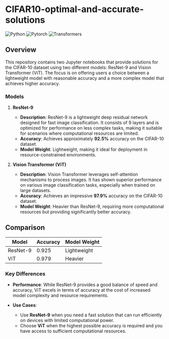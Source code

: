 # CIFAR10-optimal-and-accurate-solutions
![Python](https://img.shields.io/badge/python-v3.6+-blue.svg)
![Pytorch](https://img.shields.io/badge/PyTorch-orange)
![Transformers](https://img.shields.io/badge/Transformers-yellow)

## Overview

This repository contains two Jupyter notebooks that provide solutions for the CIFAR-10 dataset using two different models: ResNet-9 and Vision Transformer (ViT). The focus is on offering users a choice between a lightweight model with reasonable accuracy and a more complex model that achieves higher accuracy.

### Models

1. **ResNet-9**
   - **Description**: ResNet-9 is a lightweight deep residual network designed for fast image classification. It consists of 9 layers and is optimized for performance on less complex tasks, making it suitable for scenarios where computational resources are limited.
   - **Accuracy**: Achieves approximately **92.5%** accuracy on the CIFAR-10 dataset.
   - **Model Weight**: Lightweight, making it ideal for deployment in resource-constrained environments.

2. **Vision Transformer (ViT)**
   - **Description**: Vision Transformer leverages self-attention mechanisms to process images. It has shown superior performance on various image classification tasks, especially when trained on large datasets.
   - **Accuracy**: Achieves an impressive **97.9%** accuracy on the CIFAR-10 dataset.
   - **Model Weight**: Heavier than ResNet-9, requiring more computational resources but providing significantly better accuracy.

## Comparison

| Model       | Accuracy | Model Weight       |
|-------------|----------|--------------------|
| ResNet-9   | 0.925    | Lightweight         |
| ViT        | 0.979      | Heavier             |

### Key Differences

- **Performance**: While ResNet-9 provides a good balance of speed and accuracy, ViT excels in terms of accuracy at the cost of increased model complexity and resource requirements.
  
- **Use Cases**:
  - Use **ResNet-9** when you need a fast solution that can run efficiently on devices with limited computational power.
  - Choose **ViT** when the highest possible accuracy is required and you have access to sufficient computational resources.
